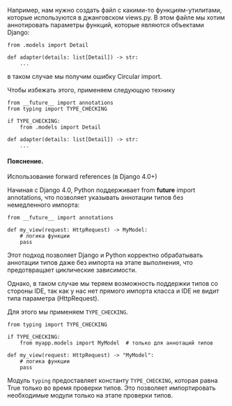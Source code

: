 Например, нам нужно создать файл с какими-то функциям-утилитами, которые используются в джанговском views.py. 
В этом файле мы хотим аннотировать параметры функций, которые являются объектами Django:

    from .models import Detail
    
    def adapter(details: list[Detail]) -> str:
        ...

в таком случае мы получим ошибку Circular import.

Чтобы избежать этого, применяем следующую технику

    from __future__ import annotations
    from typing import TYPE_CHECKING
    
    if TYPE_CHECKING:
        from .models import Detail

    def adapter(details: list[Detail]) -> str:
        ...

#### Пояснение.

Использование forward references (в Django 4.0+)

Начиная с Django 4.0, Python поддерживает from __future__ import annotations, что позволяет указывать аннотации типов без немедленного импорта:

    from __future__ import annotations
    
    def my_view(request: HttpRequest) -> MyModel:
        # логика функции
        pass

Этот подход позволяет Django и Python корректно обрабатывать аннотации типов даже без импорта на этапе выполнения, что предотвращает циклические зависимости.

Однако, в таком случае мы теряем возможность поддержки типов со стороны IDE, так как у нас нет прямого импорта класса и IDE не 
видит типа параметра (HttpRequest).

Для этого мы применяем `TYPE_CHECKING`.

    from typing import TYPE_CHECKING
    
    if TYPE_CHECKING:
        from myapp.models import MyModel  # только для аннотаций типов
    
    def my_view(request: HttpRequest) -> "MyModel":
        # логика функции
        pass

Модуль `typing` предоставляет константу `TYPE_CHECKING`, которая равна True только во время проверки типов. 
Это позволяет импортировать необходимые модули только на этапе проверки типов.

